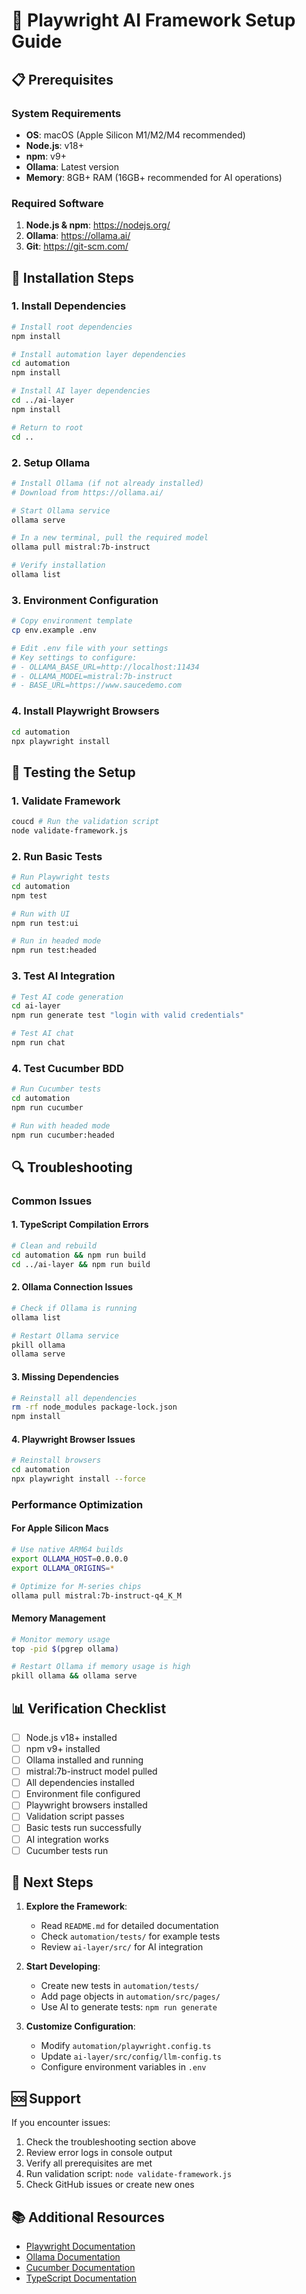 # 🚀 Playwright AI Framework Setup Guide

## 📋 Prerequisites

### System Requirements
- **OS**: macOS (Apple Silicon M1/M2/M4 recommended)
- **Node.js**: v18+ 
- **npm**: v9+
- **Ollama**: Latest version
- **Memory**: 8GB+ RAM (16GB+ recommended for AI operations)

### Required Software
1. **Node.js & npm**: https://nodejs.org/
2. **Ollama**: https://ollama.ai/
3. **Git**: https://git-scm.com/

## 🔧 Installation Steps

### 1. Install Dependencies

```bash
# Install root dependencies
npm install

# Install automation layer dependencies
cd automation
npm install

# Install AI layer dependencies
cd ../ai-layer
npm install

# Return to root
cd ..
```

### 2. Setup Ollama

```bash
# Install Ollama (if not already installed)
# Download from https://ollama.ai/

# Start Ollama service
ollama serve

# In a new terminal, pull the required model
ollama pull mistral:7b-instruct

# Verify installation
ollama list
```

### 3. Environment Configuration

```bash
# Copy environment template
cp env.example .env

# Edit .env file with your settings
# Key settings to configure:
# - OLLAMA_BASE_URL=http://localhost:11434
# - OLLAMA_MODEL=mistral:7b-instruct
# - BASE_URL=https://www.saucedemo.com
```

### 4. Install Playwright Browsers

```bash
cd automation
npx playwright install
```

## 🧪 Testing the Setup

### 1. Validate Framework

```bash
coucd # Run the validation script
node validate-framework.js
```

### 2. Run Basic Tests

```bash
# Run Playwright tests
cd automation
npm test

# Run with UI
npm run test:ui

# Run in headed mode
npm run test:headed
```

### 3. Test AI Integration

```bash
# Test AI code generation
cd ai-layer
npm run generate test "login with valid credentials"

# Test AI chat
npm run chat
```

### 4. Test Cucumber BDD

```bash
# Run Cucumber tests
cd automation
npm run cucumber

# Run with headed mode
npm run cucumber:headed
```

## 🔍 Troubleshooting

### Common Issues

#### 1. TypeScript Compilation Errors
```bash
# Clean and rebuild
cd automation && npm run build
cd ../ai-layer && npm run build
```

#### 2. Ollama Connection Issues
```bash
# Check if Ollama is running
ollama list

# Restart Ollama service
pkill ollama
ollama serve
```

#### 3. Missing Dependencies
```bash
# Reinstall all dependencies
rm -rf node_modules package-lock.json
npm install
```

#### 4. Playwright Browser Issues
```bash
# Reinstall browsers
cd automation
npx playwright install --force
```

### Performance Optimization

#### For Apple Silicon Macs
```bash
# Use native ARM64 builds
export OLLAMA_HOST=0.0.0.0
export OLLAMA_ORIGINS=*

# Optimize for M-series chips
ollama pull mistral:7b-instruct-q4_K_M
```

#### Memory Management
```bash
# Monitor memory usage
top -pid $(pgrep ollama)

# Restart Ollama if memory usage is high
pkill ollama && ollama serve
```

## 📊 Verification Checklist

- [ ] Node.js v18+ installed
- [ ] npm v9+ installed
- [ ] Ollama installed and running
- [ ] mistral:7b-instruct model pulled
- [ ] All dependencies installed
- [ ] Environment file configured
- [ ] Playwright browsers installed
- [ ] Validation script passes
- [ ] Basic tests run successfully
- [ ] AI integration works
- [ ] Cucumber tests run

## 🎯 Next Steps

1. **Explore the Framework**:
   - Read `README.md` for detailed documentation
   - Check `automation/tests/` for example tests
   - Review `ai-layer/src/` for AI integration

2. **Start Developing**:
   - Create new tests in `automation/tests/`
   - Add page objects in `automation/src/pages/`
   - Use AI to generate tests: `npm run generate`

3. **Customize Configuration**:
   - Modify `automation/playwright.config.ts`
   - Update `ai-layer/src/config/llm-config.ts`
   - Configure environment variables in `.env`

## 🆘 Support

If you encounter issues:

1. Check the troubleshooting section above
2. Review error logs in console output
3. Verify all prerequisites are met
4. Run validation script: `node validate-framework.js`
5. Check GitHub issues or create new ones

## 📚 Additional Resources

- [Playwright Documentation](https://playwright.dev/)
- [Ollama Documentation](https://ollama.ai/docs)
- [Cucumber Documentation](https://cucumber.io/docs)
- [TypeScript Documentation](https://www.typescriptlang.org/docs/) 